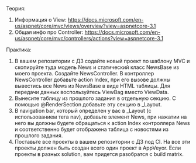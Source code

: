 Теория:
1. Информация о View: https://docs.microsoft.com/en-us/aspnet/core/mvc/views/overview?view=aspnetcore-3.1
2. Общая инфо про Controller: https://docs.microsoft.com/en-us/aspnet/core/mvc/controllers/actions?view=aspnetcore-3.1

Практика:
1. В вашем репозитории с ДЗ содайте новый проект по шаблону MVC и скопируйте туда модель News и статический класс NewsBase из моего проекта. Создайте NewsController. В контроллер NewsController добавьте action Index, при его вызове должны вывестись все News из NewsBase в виде HTML таблицы. Для передачи данных воспользуйтесь ViewBag вместо ViewData.
2. Вынесите таблицу из прошлого задания в отдельную секцию. С помощью @RenderSection добавьте эту секцию в _Layout. 
3. В navigation bar, который определен у вас в _Layout (с использованием тега nav), добавьте элемент News, при нажатии на него вы должны будете обращаться к action Index контроллера News и соответственно будет отображена таблица с новостями из прошлого задания.
4. Поставьте все проекты в вашем репозитории с ДЗ под CI. На все эти проекты должен быть создан всего один проект в AppVeyor. Если проекты в разных solution, вам придется разобратся с build matrix.
